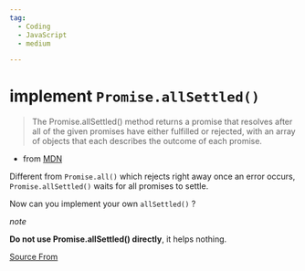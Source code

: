 ```yaml
---
tag:
  - Coding
  - JavaScript
  - medium

---
```

  
# implement `Promise.allSettled()`

> The Promise.allSettled() method returns a promise that resolves after all of the given promises have either fulfilled or rejected, with an array of objects that each describes the outcome of each promise.

*   from [MDN](https://developer.mozilla.org/en-US/docs/Web/JavaScript/Reference/Global_Objects/Promise/allSettled)

Different from `Promise.all()` which rejects right away once an error occurs, `Promise.allSettled()` waits for all promises to settle.

Now can you implement your own `allSettled()` ?

_note_

**Do not use Promise.allSettled() directly**, it helps nothing.


[Source From](https://bigfrontend.dev/problem/implement-Promise-allSettled)

  